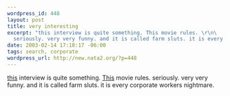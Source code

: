 ```yaml
--- 
wordpress_id: 448
layout: post
title: very interesting
excerpt: "this interview is quite something. This movie rules. \r\n\
  seriously. very very funny. and it is called farm sluts. it is every corporate workers nightmare. "
date: 2003-02-14 17:18:17 -06:00
tags: search, corporate
wordpress_url: http://new.nata2.org/?p=448
---
```

<a href="http://www.pbs.org/now/printable/transcript205_full_print.html">this</a> interview is quite something. <a href="http://www.foxsearchlight.com/lab/shorts/farmsluts/quicktime.html">This</a> movie rules. 
seriously. very very funny. and it is called farm sluts. it is every corporate workers nightmare. 
